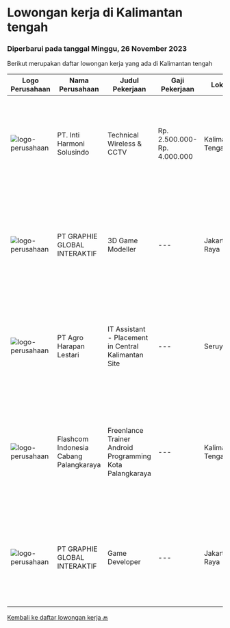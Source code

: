 
  # Lowongan kerja di Kalimantan tengah

  ### Diperbarui pada tanggal Minggu, 26 November 2023

  Berikut merupakan daftar lowongan kerja yang ada di Kalimantan tengah

  |Logo Perusahaan | Nama Perusahaan | Judul Pekerjaan | Gaji Pekerjaan | Lokasi | Deskripsi | Tanggal diunggah | Pranala |
  | -------------- | --------------- | --------------- | --------- | --------- | -------------- | ------- | ----------- |
  |![logo-perusahaan](https://image-service-cdn.seek.com.au/2eaf3b9985ff1a1f3681fce20f0b964b1d80f2a2/ee4dce1061f3f616224767ad58cb2fc751b8d2dc)|PT. Inti Harmoni Solusindo|Technical Wireless & CCTV|Rp. 2.500.000-Rp. 4.000.000|Kalimantan Tengah|Technical Wireless &amp; CCTVPersyaratan : Minimal lulusan SMK TKJ / Transmisi / Sederajat.  Mengerti dan paham teknologi Wireless Access Point,...|Kamis, 16 November 2023|https://www.jobstreet.co.id/id/job/technical-wireless-cctv-4531402?token=0~5ca251d8-f9b1-4dc0-949f-f3b5797424f6&sectionRank=1&jobId=jobstreet-id-job-4531402|
|![logo-perusahaan](https://image-service-cdn.seek.com.au/4cf2a680e40684f2c1e45f1d04725525a26ebc67/ee4dce1061f3f616224767ad58cb2fc751b8d2dc)|PT GRAPHIE GLOBAL INTERAKTIF|3D Game Modeller|---|Jakarta Raya|Job Responsibilities: Creating 3D Model character for game Smoothing a 3D file Editing 3D File UV Unwrap texturing Humanoid Rigging Required Software...|Senin, 06 November 2023|https://www.jobstreet.co.id/id/job/3d-game-modeller-4519808?token=0~5ca251d8-f9b1-4dc0-949f-f3b5797424f6&sectionRank=2&jobId=jobstreet-id-job-4519808|
|![logo-perusahaan](https://image-service-cdn.seek.com.au/cf504cf0fd63cff79d8947c0ec301d1bfb683f57/ee4dce1061f3f616224767ad58cb2fc751b8d2dc)|PT Agro Harapan Lestari|IT Assistant - Placement in Central Kalimantan Site|---|Seruyan|Job Descriptions: Microsoft Windows Server (2003, 2008R2) administration, installation, disaster recovery planning, backups, performance analysis, and...|Kamis, 09 November 2023|https://www.jobstreet.co.id/id/job/it-assistant-placement-in-central-kalimantan-site-4524501?token=0~5ca251d8-f9b1-4dc0-949f-f3b5797424f6&sectionRank=3&jobId=jobstreet-id-job-4524501|
|![logo-perusahaan](https://i.ibb.co/sqvTCh9/112815900-stock-vector-no-image-available-icon-flat-vector.webp)|Flashcom Indonesia Cabang Palangkaraya|Freenlance Trainer Android Programming Kota Palangkaraya|---|Kalimantan Tengah|- Pendidikan minimal S1- Punya pengalaman di bidang tsb- Cekatan dalam bekerja   Jobdesk- Menguasai Java android programming, android studio &amp;...|Senin, 06 November 2023|https://www.jobstreet.co.id/id/job/freenlance-trainer-android-programming-kota-palangkaraya-1037347041?token=0~5ca251d8-f9b1-4dc0-949f-f3b5797424f6&sectionRank=4&jobId=jobstreet-id-job-1037347041|
|![logo-perusahaan](https://image-service-cdn.seek.com.au/f9a751ea24d68e4658d0eb7882e2db58a9b95cb0/ee4dce1061f3f616224767ad58cb2fc751b8d2dc)|PT GRAPHIE GLOBAL INTERAKTIF|Game Developer|---|Jakarta Raya|Deskripsi Pekerjaan : Usia maksimal 40 tahun Pendidikan terakhir minimal D3 Menyenangi dunia aplikasi komputer dan pembuatan game Mempunyai kemampuan...|Senin, 30 Oktober 2023|https://www.jobstreet.co.id/id/job/game-developer-4513833?token=0~5ca251d8-f9b1-4dc0-949f-f3b5797424f6&sectionRank=5&jobId=jobstreet-id-job-4513833|


  [Kembali ke daftar lowongan kerja 🔙](../README.md#daftar-lowongan-kerja)
  